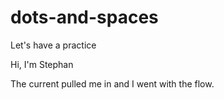 # dots-and-spaces
Let's have a practice

Hi, I'm Stephan

The current pulled me in and I went with the flow. 

